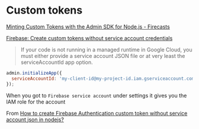 # Custom tokens



[Minting Custom Tokens with the Admin SDK for Node.js - Firecasts](https://youtu.be/WtYzHTXHBp0)

[Firebase: Create custom tokens without service account credentials](https://medium.com/@hiranya911/firebase-create-custom-tokens-without-service-account-credentials-d6049c2d2d85)

> If your code is not running in a managed runtime in Google Cloud, you must either provide a service account JSON file or at very least the serviceAccountId app option.

```javascript
admin.initializeApp({
  serviceAccountId: 'my-client-id@my-project-id.iam.gserviceaccount.com',
});
```

When you got to `Firebase service account` under settings it gives you the IAM role for the account

From [How to create Firebase Authentication custom token without service account json in nodejs?](https://stackoverflow.com/questions/56673471/how-to-create-firebase-authentication-custom-token-without-service-account-json)

